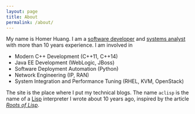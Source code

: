 ```yaml
---
layout: page
title: About
permalink: /about/
---
```


My name is Homer Huang. I am a [software developer](http://en.wikipedia.org/wiki/Software_developer) and [systems analyst](http://en.wikipedia.org/wiki/Systems_analyst) with more than 10 years experience. I am involved in

* Modern C++ Development (C++11, C++14)
* Java EE Development (WebLogic, JBoss)
* Software Deployment Automation (Python)
* Network Engineering (IP, RAN)
* System Integration and Performance Tuning (RHEL, KVM, OpenStack)

The site is the place where I put my technical blogs. The name `aclisp` is the name of a [Lisp](http://en.wikipedia.org/wiki/Lisp_%28programming_language%29) interpreter I wrote about 10 years ago, inspired by the article [_Roots of Lisp_](http://daiyuwen.freeshell.org/gb/rol/roots_of_lisp.html).

